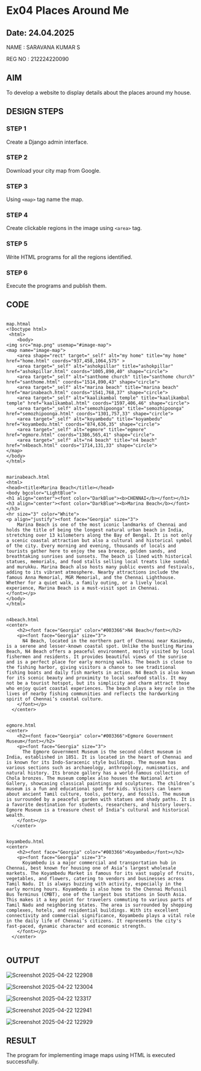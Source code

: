 # Ex04 Places Around Me
## Date: 24.04.2025

NAME : SARAVANA KUMAR S 

REG NO : 212224220090

## AIM
To develop a website to display details about the places around my house.

## DESIGN STEPS

### STEP 1
Create a Django admin interface.

### STEP 2
Download your city map from Google.

### STEP 3
Using ```<map>``` tag name the map.

### STEP 4
Create clickable regions in the image using ```<area>``` tag.

### STEP 5
Write HTML programs for all the regions identified.

### STEP 6
Execute the programs and publish them.

## CODE

```

map.htmal
<!Doctype html>
 <html>
    <body>
<img src="map.png" usemap="#image-map">
<map name="image-map">
    <area shape="rect" target="_self" alt="my home" title="my home" href="home.html" coords="937,458,1064,575" >
    <area target="_self" alt="ashokpillar" title="ashokpillar" href="ashokpillar.html" coords="1005,890,40" shape="circle">
    <area target="_self" alt="santhome church" title="santhome church" href="santhome.html" coords="1514,890,43" shape="circle">
    <area target="_self" alt="marina beach" title="marina beach" href="marinabeach.html" coords="1541,768,37" shape="circle">
    <area target="_self" alt="kaalikambal temple" title="kaalikambal temple" href="kaalikambal.html" coords="1597,406,46" shape="circle">
    <area target="_self" alt="semozhipoonga" title="semozhipoonga" href="semozhipoonga.html" coords="1301,757,33" shape="circle">
    <area target="_self" alt="koyambedu" title="koyambedu" href="koyambedu.html" coords="874,636,35" shape="circle">
    <area target="_self" alt="egmore" title="egmore" href="egmore.html" coords="1386,565,41" shape="circle">
    <area target="_self" alt="n4 beach" title="n4 beach" href="n4beach.html" coords="1714,131,33" shape="circle">
</map>
</body>
</html>


marinabeach.html
<html>
<head><title>Marina Beach</title></head>
<body bgcolor="LightBlue">
<h1 align="center"><font color="DarkBlue"><b>CHENNAI</b></font></h1>
<h3 align="center"><font color="DarkBlue"><b>Marina Beach</b></font></h3>
<hr size="3" color="White">
<p align="justify"><font face="Georgia" size="3">
    Marina Beach is one of the most iconic landmarks of Chennai and holds the title of being the longest natural urban beach in India, stretching over 13 kilometers along the Bay of Bengal. It is not only a scenic coastal attraction but also a cultural and historical symbol of the city. Every morning and evening, thousands of locals and tourists gather here to enjoy the sea breeze, golden sands, and breathtaking sunrises and sunsets. The beach is lined with historical statues, memorials, and food stalls selling local treats like sundal and murukku. Marina Beach also hosts many public events and festivals, adding to its vibrant atmosphere. Nearby attractions include the famous Anna Memorial, MGR Memorial, and the Chennai Lighthouse. Whether for a quiet walk, a family outing, or a lively local experience, Marina Beach is a must-visit spot in Chennai.
</font></p>
</body>
</html>


n4beach.html
<center>
    <h2><font face="Georgia" color="#003366">N4 Beach</font></h2>
    <p><font face="Georgia" size="3">
      N4 Beach, located in the northern part of Chennai near Kasimedu, is a serene and lesser-known coastal spot. Unlike the bustling Marina Beach, N4 Beach offers a peaceful environment, mostly visited by local fishermen and residents. It provides beautiful views of the sunrise and is a perfect place for early morning walks. The beach is close to the fishing harbor, giving visitors a chance to see traditional fishing boats and daily fish markets in action. N4 Beach is also known for its scenic beauty and proximity to local seafood stalls. It may not be a tourist hotspot, but its simplicity and charm attract those who enjoy quiet coastal experiences. The beach plays a key role in the lives of nearby fishing communities and reflects the hardworking spirit of Chennai’s coastal culture.
    </font></p>
  </center>


egmore.html
<center>
    <h2><font face="Georgia" color="#003366">Egmore Government Museum</font></h2>
    <p><font face="Georgia" size="3">
      The Egmore Government Museum is the second oldest museum in India, established in 1851. It is located in the heart of Chennai and is known for its Indo-Saracenic style buildings. The museum has various sections such as archaeology, anthropology, numismatics, and natural history. Its bronze gallery has a world-famous collection of Chola bronzes. The museum complex also houses the National Art Gallery, showcasing classical paintings and sculptures. The children’s museum is a fun and educational spot for kids. Visitors can learn about ancient Tamil culture, tools, pottery, and fossils. The museum is surrounded by a peaceful garden with statues and shady paths. It is a favorite destination for students, researchers, and history lovers. Egmore Museum is a treasure chest of India’s cultural and historical wealth.
    </font></p>
  </center>


koyambedu.html
<center>
    <h2><font face="Georgia" color="#003366">Koyambedu</font></h2>
    <p><font face="Georgia" size="3">
      Koyambedu is a major commercial and transportation hub in Chennai, best known for housing one of Asia’s largest wholesale markets. The Koyambedu Market is famous for its vast supply of fruits, vegetables, and flowers, catering to vendors and businesses across Tamil Nadu. It is always buzzing with activity, especially in the early morning hours. Koyambedu is also home to the Chennai Mofussil Bus Terminus (CMBT), one of the largest bus stations in South Asia. This makes it a key point for travelers commuting to various parts of Tamil Nadu and neighboring states. The area is surrounded by shopping complexes, hotels, and residential buildings. With its excellent connectivity and commercial significance, Koyambedu plays a vital role in the daily life of Chennai’s citizens. It represents the city's fast-paced, dynamic character and economic strength.
    </font></p>
  </center>
  

```

## OUTPUT

![Screenshot 2025-04-22 122908](https://github.com/user-attachments/assets/d32083b5-1a04-4700-91f7-964a447af27a)


![Screenshot 2025-04-22 123004](https://github.com/user-attachments/assets/efbd9447-e88b-407e-90c0-1be50d1456d1)


![Screenshot 2025-04-22 123317](https://github.com/user-attachments/assets/a2d8b8e6-dd69-47a0-9420-6348a59451dc)


![Screenshot 2025-04-22 122941](https://github.com/user-attachments/assets/9cb10834-4058-461d-b094-09759816d126)


![Screenshot 2025-04-22 122929](https://github.com/user-attachments/assets/95ffef3a-b42e-4f3a-b79f-57be4a5fea17)

## RESULT
The program for implementing image maps using HTML is executed successfully.
